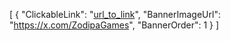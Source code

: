 [
  {
    "ClickableLink": "[url_to_link](https://github.com/user-attachments/assets/07752ff3-198a-4807-bca1-9f9fa7fe754d)",
    "BannerImageUrl": "https://x.com/ZodipaGames",
    "BannerOrder": 1
  }
]
